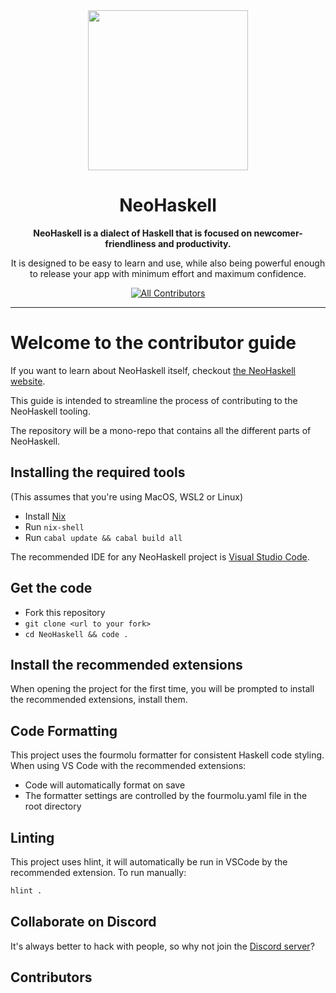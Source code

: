 <div align="center">
  <img src=".assets/img/logo.png" height="256px"/>
  <h1>NeoHaskell</h1>
  <b>
    NeoHaskell is a dialect of Haskell that is focused on newcomer-friendliness and productivity.
  </b>
  <p>
    It is designed to be easy to learn and use, while also being powerful enough to release your app with minimum effort and maximum confidence.
  </p>
  <a href="#contributors">
    <img src="https://img.shields.io/github/all-contributors/neohaskell/neohaskell?color=ee8449&style=flat-square" alt="All Contributors" />
  </a>
</div>

---

# Welcome to the contributor guide

If you want to learn about NeoHaskell itself, checkout
[the NeoHaskell website](https://neohaskell.org).

This guide is intended to streamline the process of
contributing to the NeoHaskell tooling.

The repository will be a mono-repo that contains all the
different parts of NeoHaskell.

## Installing the required tools

(This assumes that you're using MacOS, WSL2 or Linux)

- Install [Nix](https://nixos.org/download/)
- Run `nix-shell`
- Run `cabal update && cabal build all`

The recommended IDE for any NeoHaskell project is [Visual Studio Code](https://code.visualstudio.com/).

## Get the code

- Fork this repository
- `git clone <url to your fork>`
- `cd NeoHaskell && code .`

## Install the recommended extensions

When opening the project for the first time, you will be prompted to install the recommended extensions, install them.

## Code Formatting

This project uses the fourmolu formatter for consistent Haskell code styling. When using VS Code with the recommended extensions:

- Code will automatically format on save
- The formatter settings are controlled by the fourmolu.yaml file in the root directory

## Linting

This project uses hlint, it will automatically be run in VSCode by the recommended extension.
To run manually:

```sh
hlint .
```

## Collaborate on Discord

It's always better to hack with people, so why not join the [Discord server](https://discord.gg/invite/wDj3UYzec8)?

## Contributors

<!-- ALL-CONTRIBUTORS-LIST:START - Do not remove or modify this section -->
<!-- prettier-ignore-start -->
<!-- markdownlint-disable -->

<!-- markdownlint-restore -->
<!-- prettier-ignore-end -->

<!-- ALL-CONTRIBUTORS-LIST:END -->
